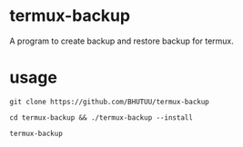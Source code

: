 # termux-backup
A program to create backup and restore backup for termux.
# usage
```git clone https://github.com/BHUTUU/termux-backup```

```cd termux-backup && ./termux-backup --install```

```termux-backup```


